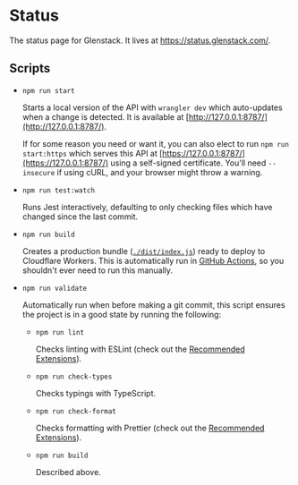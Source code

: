 # Status

The status page for Glenstack. It lives at https://status.glenstack.com/.

## Scripts

- `npm run start`

  Starts a local version of the API with `wrangler dev` which auto-updates when a change is detected. It is available at [http://127.0.0.1:8787/](http://127.0.0.1:8787/).

  If for some reason you need or want it, you can also elect to run `npm run start:https` which serves this API at [https://127.0.0.1:8787/](https://127.0.0.1:8787/) using a self-signed certificate. You'll need `--insecure` if using cURL, and your browser might throw a warning.

- `npm run test:watch`

  Runs Jest interactively, defaulting to only checking files which have changed since the last commit.

- `npm run build`

  Creates a production bundle ([`./dist/index.js`](./dist/index.js)) ready to deploy to Cloudflare Workers. This is automatically run in [GitHub Actions](../../.github/workflows/deploy.yml), so you shouldn't ever need to run this manually.

- `npm run validate`

  Automatically run when before making a git commit, this script ensures the project is in a good state by running the following:

  - `npm run lint`

    Checks linting with ESLint (check out the [Recommended Extensions](../../README.md#recommended-extensions)).

  - `npm run check-types`

    Checks typings with TypeScript.

  - `npm run check-format`

    Checks formatting with Prettier (check out the [Recommended Extensions](../../README.md#recommended-extensions)).

  - `npm run build`

    Described above.

